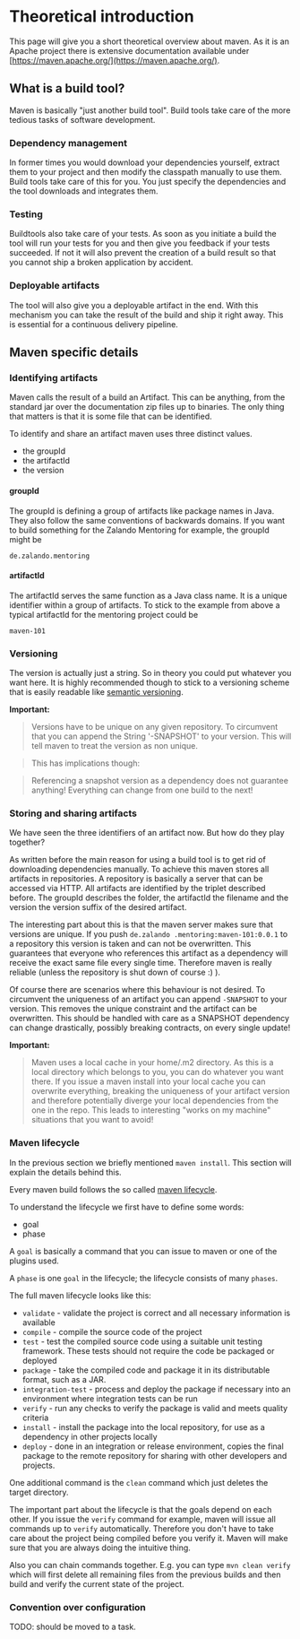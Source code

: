 # Theoretical introduction

This page will give you a short theoretical overview about maven.
As it is an Apache project there is extensive documentation available
under [https://maven.apache.org/](https://maven.apache.org/).

## What is a build tool?

Maven is basically "just another build tool".
Build tools take care of the more tedious tasks of software development.

### Dependency management
In former times you would download your dependencies yourself, extract them to your project and then modify the classpath manually to use them.
Build tools take care of this for you. You just specify the dependencies and the tool downloads and integrates them.

### Testing
Buildtools also take care of your tests. As soon as you initiate a build the tool will run your tests
for you and then give you feedback if your tests succeeded. If not it will also prevent the creation of a build result
so that you cannot ship a broken application by accident.

### Deployable artifacts

The tool will also give you a deployable artifact in the end. With this mechanism you can take the result of the build
and ship it right away. This is essential for a continuous delivery pipeline.

## Maven specific details


### Identifying artifacts

Maven calls the result of a build an Artifact. This can be anything, from the standard jar over the documentation zip files
up to binaries. The only thing that matters is that it is some file that can be identified.

To identify and share an artifact maven uses three distinct values.

* the groupId
* the artifactId
* the version

#### groupId

The groupId is defining a group of artifacts like package names in Java. They also follow the same conventions of
backwards domains. If you want to build something for the Zalando Mentoring for example, the groupId might be

```
de.zalando.mentoring
```

#### artifactId

The artifactId serves the same function as a Java class name. It is a unique identifier within a group of artifacts.
To stick to the example from above a typical artifactId for the mentoring project could be

```
maven-101
```

### Versioning

The version is actually just a string. So in theory you could put whatever you want here. It is highly recommended
though to stick to a versioning scheme that is easily readable like [semantic versioning](http://semver.org/).

**Important:**

> Versions have to be unique on any given repository. To circumvent that you can append the String '-SNAPSHOT' to your version.
> This will tell maven to treat the version as non unique.

> This has implications though:

> Referencing a snapshot version as a dependency does not guarantee anything! Everything can change from one build to the next!

### Storing and sharing artifacts

We have seen the three identifiers of an artifact now. But how do they play together?

As written before the main reason for using a build tool is to get rid of downloading dependencies manually. To
achieve this maven stores all artifacts in repositories. A repository is basically a server that can be accessed via
HTTP. All artifacts are identified by the triplet described before. The groupId describes the folder, the artifactId
the filename and the version the version suffix of the desired artifact.

The interesting part about this is that the maven server makes sure that versions are unique. If you push `de.zalando
.mentoring:maven-101:0.0.1` to a repository this version is taken and can not be overwritten. This guarantees that
everyone who references this artifact as a dependency will receive the exact same file every single time. Therefore
maven is really reliable (unless the repository is shut down of course :) ).

Of course there are scenarios where this behaviour is not desired. To circumvent the uniqueness of an artifact you can
append `-SNAPSHOT` to your version. This removes the unique constraint and the artifact can be overwritten. This
should be handled with care as a SNAPSHOT dependency can change drastically, possibly breaking contracts, on every
single update!

**Important:**
> Maven uses a local cache in your home/.m2 directory. As this is a local directory which belongs to you, you can do
whatever you want there. If you issue a maven install into your local cache you can overwrite everything, breaking
the uniqueness of your artifact version and therefore potentially diverge your local dependencies from the one in the
 repo. This leads to interesting "works on my machine" situations that you want to avoid!

### Maven lifecycle

In the previous section we briefly mentioned `maven install`. This section will explain the details behind this.

Every maven build follows the so called [maven lifecycle](https://maven.apache.org/guides/introduction/introduction-to-the-lifecycle.html).

To understand the lifecycle we first have to define some words:

* goal
* phase

A `goal` is basically a command that you can issue to maven or one of the plugins used.

A `phase` is one `goal` in the lifecycle; the lifecycle consists of many `phases`.

The full maven lifecycle looks like this:

* `validate` - validate the project is correct and all necessary information is available
* `compile` - compile the source code of the project
* `test` - test the compiled source code using a suitable unit testing framework. These tests should not require the
 code be packaged or deployed
* `package` - take the compiled code and package it in its distributable format, such as a JAR.
* `integration-test` - process and deploy the package if necessary into an environment where integration tests can be run
* `verify` - run any checks to verify the package is valid and meets quality criteria
* `install` - install the package into the local repository, for use as a dependency in other projects locally
* `deploy` - done in an integration or release environment, copies the final package to the remote repository for
sharing with other developers and projects.

One additional command is the `clean` command which just deletes the target directory.

The important part about the lifecycle is that the goals depend on each other. If you issue the `verify` command for
example, maven will issue all commands up to `verify` automatically. Therefore you don't have to take care about the
project being compiled before you verify it. Maven will make sure that you are always doing the intuitive thing.

Also you can chain commands together. E.g. you can type `mvn clean verify` which will first delete all remaining
files from the previous builds and then build and verify the current state of the project.

### Convention over configuration
TODO: should be moved to a task.